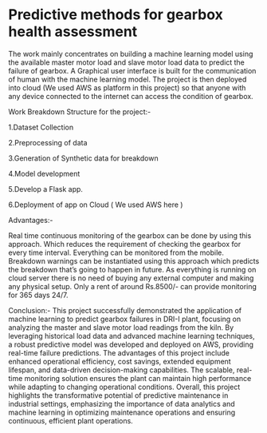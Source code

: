 # Predictive methods for gearbox health assessment

The work mainly concentrates on building a machine learning model using the available master motor load and slave motor load data to predict the failure of gearbox.
A Graphical user interface is built for the communication of human with the machine learning model.
The project is then deployed into cloud (We used AWS as platform in this project) so that anyone with any device connected to the internet can access the condition of gearbox.

Work Breakdown Structure for the project:-

1.Dataset Collection

2.Preprocessing of data

3.Generation of Synthetic data for breakdown

4.Model development

5.Develop a Flask app.

6.Deployment of app on Cloud ( We used AWS here )

Advantages:-

Real time continuous monitoring of the gearbox can be done by using this approach. Which reduces the requirement of checking the gearbox for every time interval. Everything can be monitored from the mobile.
Breakdown warnings can be instantiated using this approach which predicts the breakdown that’s going to happen in future.
As everything is running on cloud server there is no need of buying any external computer and making any physical setup. Only a rent of around Rs.8500/- can provide monitoring for 365 days 24/7.

Conclusion:-
This project successfully demonstrated the application of machine learning to predict gearbox failures in DRI-I plant, focusing on analyzing the master and slave motor load readings from the kiln. By leveraging historical load data and advanced machine learning techniques, a robust predictive model was developed and deployed on AWS, providing real-time failure predictions.
The advantages of this project include enhanced operational efficiency, cost savings, extended equipment lifespan, and data-driven decision-making capabilities. The scalable, real-time monitoring solution ensures the plant can maintain high performance while adapting to changing operational conditions. Overall, this project highlights the transformative potential of predictive maintenance in industrial settings, emphasizing the importance of data analytics and machine learning in optimizing maintenance operations and ensuring continuous, efficient plant operations.

